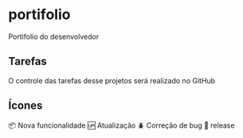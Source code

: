 # portifolio

Portifolio do desenvolvedor

## Tarefas

O controle das tarefas desse projetos será realizado no GitHub

## Ícones

:package: Nova funcionalidade
:up: Atualização
:beetle: Correção de bug
:checkered_flag: release
